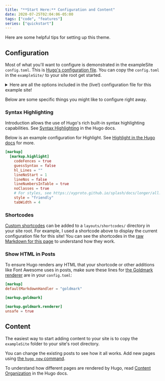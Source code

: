 ```yaml
---
title: "**Start Here:** Configuration and Content"
date: 2020-07-25T02:04:06-05:00
tags: ["code", "features"]
series: ["quickstart"]
---
```


Here are some helpful tips for setting up this theme.

## Configuration

Most of what you'll want to configure is demonstrated in the exampleSite `config.toml`. This
is [Hugo's configuration file](https://gohugo.io/getting-started/configuration/). You can copy the
`config.toml` in the `exampleSite/` to your site root get started.

<details><summary>Here are all the options included in the (live!) configuration file for this example site!</summary>

```toml
{{% md %}}
{{< readfile file="config.toml" >}}
{{% /md %}}
```

</details>

Below are some specific things you might like to configure right away.

### Syntax Highlighting

Introduction allows the use of Hugo's rich built-in syntax highlighting capabilities.
See [Syntax Highlighting](https://gohugo.io/content-management/syntax-highlighting/) in the Hugo
docs.

Below is an example configuration for Highlight.
See [Highlight in the Hugo docs](https://gohugo.io/getting-started/configuration-markup#highlight)
for more.

```toml
[markup]
  [markup.highlight]
    codeFences = true
    guessSyntax = false
    hl_Lines = ""
    lineNoStart = 1
    lineNos = false
    lineNumbersInTable = true
    noClasses = true
    # For styles, see https://xyproto.github.io/splash/docs/longer/all.html
    style = "friendly"
    tabWidth = 4
```

### Shortcodes

[Custom shortcodes](https://gohugo.io/templates/shortcode-templates/) can be added to a
`layouts/shortcodes/` directory in your site root. For example, I used a shortcode above to display
the current configuration file for this site! You can see the shortcodes in
the [raw Markdown for this page](https://github.com/victoriadrake/hugo-theme-introduction/blob/master/exampleSite/content/en/blog/configuration.md)
to understand how they work.

### Show HTML in Posts

To ensure Hugo renders any HTML that your shortcode or other additions like Font Awesome uses in
posts, make sure these lines
for [the Goldmark renderer](https://gohugo.io/getting-started/configuration-markup) are in your
`config.toml`:

```toml
[markup]
defaultMarkdownHandler = "goldmark"

[markup.goldmark]

[markup.goldmark.renderer]
unsafe = true
```

## Content

The easiest way to start adding content to your site is to copy the `exampleSite` folder to your
site's root directory.

You can change the existing posts to see how it all works. Add new pages using [the
`hugo new` command](https://gohugo.io/getting-started/quick-start/).

To understand how different pages are rendered by Hugo,
read [Content Organization](https://gohugo.io/content-management/organization/) in the Hugo docs.
